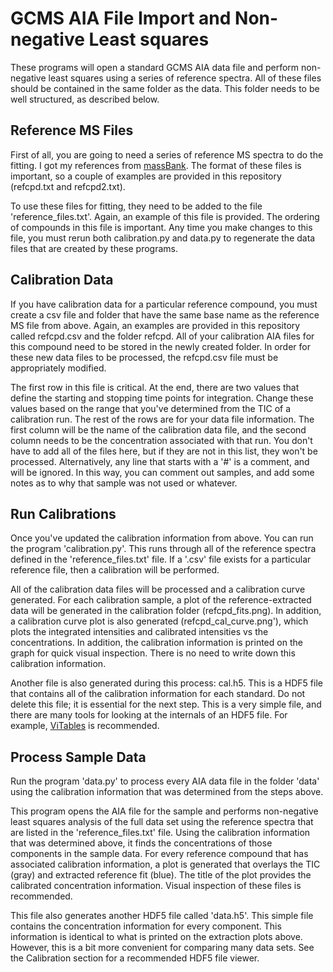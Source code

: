 # GCMS AIA File Import and Non-negative Least squares

These programs will open a standard GCMS AIA data file and perform
non-negative least squares using a series of reference spectra. All of these
files should be contained in the same folder as the data. This folder needs to
be well structured, as described below.

## Reference MS Files

First of all, you are going to need a series of reference MS spectra to do the
fitting. I got my references from [massBank](http://www.massbank.jp/?lang=en).
The format of these files is important, so a couple of examples are provided
in this repository (refcpd.txt and refcpd2.txt).

To use these files for fitting, they need to be added to the file
'reference\_files.txt'. Again, an example of this file is provided. The
ordering of compounds in this file is important. Any time you make changes to
this file, you must rerun both calibration.py and data.py to regenerate the
data files that are created by these programs.

## Calibration Data

If you have calibration data for a particular reference compound, you must
create a csv file and folder that have the same base name as the reference MS
file from above. Again, an examples are provided in this repository called
refcpd.csv and the folder refcpd. All of your calibration AIA files for this
compound need to be stored in the newly created folder. In order for these new
data files to be processed, the refcpd.csv file must be appropriately
modified. 

The first row in this file is critical. At the end, there are two values that
define the starting and stopping time points for integration. Change these
values based on the range that you've determined from the TIC of a calibration
run. The rest of the rows are for your data file information. The first column
will be the name of the calibration data file, and the second column needs to
be the concentration associated with that run. You don't have to add all of
the files here, but if they are not in this list, they won't be processed.
Alternatively, any line that starts with a '#' is a comment, and will be
ignored. In this way, you can comment out samples, and add some notes as to
why that sample was not used or whatever.

## Run Calibrations

Once you've updated the calibration information from above. You can run the
program 'calibration.py'. This runs through all of the reference spectra
defined in the 'reference\_files.txt' file. If a '.csv' file exists for a
particular reference file, then a calibration will be performed. 

All of the calibration data files will be processed and a calibration curve
generated. For each calibration sample, a plot of the reference-extracted data
will be generated in the calibration folder (refcpd\_fits.png). In addition, a
calibration curve plot is also generated (refcpd\_cal\_curve.png'), which
plots the integrated intensities and calibrated intensities vs the
concentrations. In addition, the calibration information is printed on the
graph for quick visual inspection. There is no need to write down this
calibration information.

Another file is also generated during this process: cal.h5. This is a HDF5
file that contains all of the calibration information for each standard. Do
not delete this file; it is essential for the next step. This is a very simple
file, and there are many tools for looking at the internals of an HDF5 file.
For example, [ViTables](http://vitables.org/) is recommended.

## Process Sample Data

Run the program 'data.py' to process every AIA data file in the folder 'data'
using the calibration information that was determined from the steps above. 

This program opens the AIA file for the sample and performs non-negative least
squares analysis of the full data set using the reference spectra that are
listed in the 'reference\_files.txt' file. Using the calibration information
that was determined above, it finds the concentrations of those components in
the sample data. For every reference compound that has associated calibration
information, a plot is generated that overlays the TIC (gray) and extracted
reference fit (blue). The title of the plot provides the calibrated
concentration information. Visual inspection of these files is recommended. 

This file also generates another HDF5 file called 'data.h5'. This simple file
contains the concentration information for every component. This information
is identical to what is printed on the extraction plots above. However, this
is a bit more convenient for comparing many data sets. See the Calibration
section for a recommended HDF5 file viewer.
